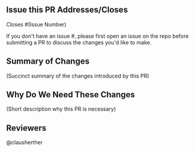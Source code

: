 ## Issue this PR Addresses/Closes

Closes #(Issue Number)

If you don't have an issue #, please first open an issue on the repo before submitting a PR to discuss the changes you'd like to make.

## Summary of Changes

(Succinct summary of the changes introduced by this PR)

## Why Do We Need These Changes

(Short description why this PR is necessary)


## Reviewers
@clausherther
